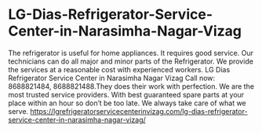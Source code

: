 # LG-Dias-Refrigerator-Service-Center-in-Narasimha-Nagar-Vizag
The refrigerator is useful for home appliances. It requires good service. Our technicians can do all major and minor parts of the Refrigerator. We provide the services at a reasonable cost with experienced workers. LG Dias Refrigerator Service Center in Narasimha Nagar Vizag Call now: 8688821484, 8688821488.They does their work with perfection. We are the most trusted service providers. With best guaranteed spare parts at your place within an hour so don’t be too late. We always take care of what we serve.    https://lgrefrigeratorservicecenterinvizag.com/lg-dias-refrigerator-service-center-in-narasimha-nagar-vizag/
